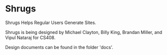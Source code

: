 Shrugs
======

Shrugs Helps Regular Users Generate Sites.

Shrugs is being designed by Michael Clayton, Billy King, Brandan Miller, and Vipul Nataraj for CS408.

Design documents can be found in the folder 'docs'.